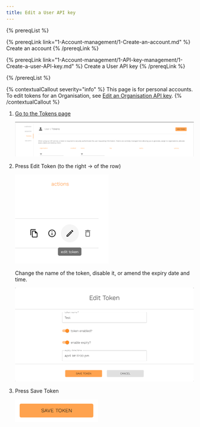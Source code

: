 ```yaml
---
title: Edit a User API key
---
```


{% prereqList %}

{% prereqLink link="1-Account-management/1-Create-an-account.md" %}
Create an account
{% /prereqLink %}

{% prereqLink link="1-Account-management/1-API-key-management/1-Create-a-user-API-key.md" %}
Create a User API key
{% /prereqLink %}

{% /prereqList %}

{% contextualCallout severity="info" %}
This page is for personal accounts. To edit tokens for an Organisation, see [Edit an Organisation API key](2-Organisation-management/1-API-key-management/2-Edit-an-Organisation-API-key.md).
{% /contextualCallout %}

1. [Go to the Tokens page](https://account.fingoti.com/user/tokens)

   ![Screenshot of the Tokens page](assets/tokens.png)

2. Press Edit Token (to the right &rarr; of the row)

   ![Screenshot of the Edit Token button](assets/edit-token-button.png)

   Change the name of the token, disable it, or amend the expiry date and time.

   ![Screenshot of the Edit Token dialogue](assets/edit-token-dialogue.png)

3. Press Save Token

   ![Screenshot of the Save Token button](assets/save-token.png)
